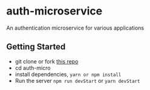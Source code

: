 # auth-microservice
An authentication microservice for various applications

## Getting Started
- git clone or fork [this repo](https://github.com/neymarjimoh/auth-microservice.git)
- cd auth-micro
- install dependencies, `yarn or npm install`
- Run the server `npm run devStart` or `yarn devStart`
